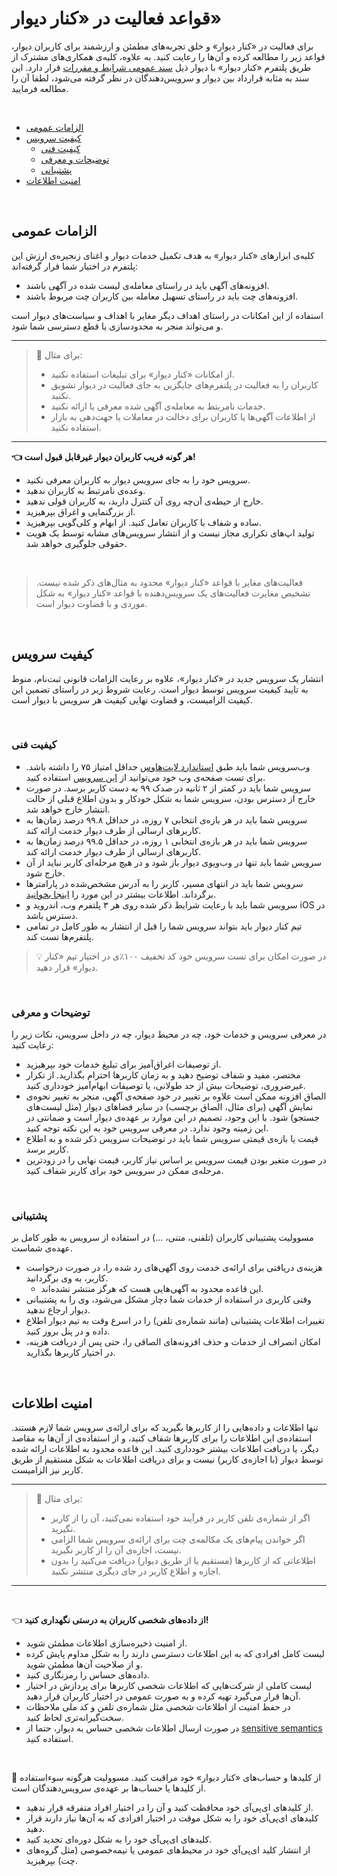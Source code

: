 # قواعد فعالیت در «کنار دیوار»

 برای فعالیت در «کنار دیوار» و خلق تجربه‌های مطمئن و ارزشمند برای کاربران دیوار، قواعد زیر را مطالعه کرده و آن‌ها را رعایت کنید.
به علاوه، کلیه‌ی همکاری‌های مشترک از طریق پلتفرم «کنار دیوار» با دیوار ذیل [سند عمومی شرایط و مقررات][tnc] قرار دارد. 
این سند به مثابه قرارداد بین دیوار و سرویس‌دهندگان در نظر گرفته می‌شود، لطفا آن را مطالعه فرمایید.

<br>

- [الزامات عمومی][gen]
- [کیفیت سرویس][qual]
  - [کیفیت فنی][tech]
  - [توضیحات و معرفی][exp]
  - [پشتیبانی][sup]
- [امنیت اطلاعات][sec]

<br>

## الزامات عمومی

کلیه‌ی ابزارهای «کنار دیوار» به هدف تکمیل خدمات دیوار و اغنای زنجیره‌ی ارزش این پلتفرم در اختیار شما قرار گرفته‌اند: 

- افزونه‌های آگهی باید در راستای معامله‌ی لیست شده در آگهی باشند.
- افزونه‌های چت باید در راستای تسهیل معامله‌ بین کاربران چت مربوط باشند. 

استفاده از این امکانات در راستای اهداف دیگر مغایر با اهداف و سیاست‌های دیوار است و می‌تواند منجر به محدودسازی یا قطع دسترسی شما شود. 

---
> 🚫 برای مثال:
>
> - از امکانات «کنار دیوار» برای تبلیغات استفاده نکنید.
> - کاربران را به فعالیت در پلتفرم‌های جایگزین به جای فعالیت در دیوار تشویق نکنید.
> - خدمات نامربتط به معامله‌ی آگهی شده معرفی یا ارائه نکنید.
> - از اطلاعات آگهی‌ها یا کاربران برای دخالت در معاملات یا جهت‌دهی به بازار استفاده نکنید.
---

**👈 هر گونه فریب کاربران دیوار غیرقابل قبول است!**

- سرویس خود را به جای سرویس دیوار به کاربران معرفی نکنید.
- وعده‌ی نامرتبط به کاربران ندهید.
- خارج از حیطه‌ی آن‌چه روی آن کنترل دارید، به کاربران قولی ندهید.
- از بزرگنمایی و اغراق بپرهیزید.
- ساده و شفاف با کاربران تعامل کنید. از ابهام و کلی‌گویی بپرهیزید.
- تولید اپ‌های تکراری مجاز نیست و از انتشار سرویس‌های مشابه توسط یک هویت حقوقی جلوگیری خواهد شد.

<br>

> فعالیت‌های مغایر با قواعد «کنار دیوار» محدود به مثال‌های ذکر شده نیست. تشخیص مغایرت فعالیت‌های یک سرویس‌دهنده با قواعد «کنار دیوار» به شکل موردی و با قضاوت دیوار است.

<br>

## کیفیت سرویس

انتشار یک سرویس جدید در «کنار دیوار»، علاوه بر رعایت الزامات قانونی ثبت‌نام، منوط به تایید کیفیت سرویس توسط دیوار است. رعایت شروط زیر در راستای تضمین این کیفیت الزامیست، و قضاوت نهایی کیفیت هر سرویس با دیوار است.

<br>

### کیفیت فنی

- وب‌سرویس شما باید طبق [استاندارد لایت‌هاوس][lighthouse] حداقل امتیاز ۷۵ را داشته باشد. برای تست صفحه‌ی وب خود می‌توانید از [این سرویس][lhtest] استفاده کنید.
- سرویس شما باید در کمتر از ۲ ثانیه در صدک ۹۹ به دست کاربر برسد. در صورت خارج از دسترس بودن، سرویس شما به شکل خودکار و بدون اطلاع قبلی از حالت انتشار خارج خواهد شد.
- سرویس شما باید در هر بازه‌ی انتخابی ۷ روزه، در حداقل ۹۹.۸ درصد زمان‌ها به کاربرهای ارسالی از طرف دیوار خدمت ارائه کند.
- سرویس شما باید در هر بازه‌ی انتخابی ۱ روزه، در حداقل ۹۹.۵ درصد زمان‌ها به کاربرهای ارسالی از طرف دیوار خدمت ارائه کند.
- سرویس شما باید تنها در وب‌ویوی دیوار باز شود و در هیچ مرحله‌ای کاربر نباید از آن خارج شود.
- سرویس شما باید در انتهای مسیر، کاربر را به آدرس مشخص‌شده در پارامترها برگرداند. اطلاعات بیشتر در این مورد را [اینجا بخوانید][return].
- سرویس شما باید با رعایت شرایط ذکر شده روی هر ۳ پلتفرم وب، اندروید و iOS در دسترس باشد.
- تیم کنار دیوار باید بتواند سرویس شما را قبل از انتشار به طور کامل در تمامی پلتفرم‌ها تست کند.


> 💡 در صورت امکان برای تست سرویس خود کد تخفیف ۱۰۰٪ی در اختیار تیم «کنار دیوار» قرار دهید. 


<br>

### توضیحات و معرفی

در معرفی سرویس و خدمات خود، چه در محیط دیوار، چه در داخل سرویس، نکات زیر را رعایت کنید:

- از توصیفات اغراق‌آمیز برای تبلیغ خدمات خود بپرهیزید.
- مختصر، مفید و شفاف توضیح دهید و به زمان کاربرها احترام بگذارید. از تکرار غیرضروری، توضیحات بیش از حد طولانی، یا توصیفات ابهام‌آمیز خودداری کنید.
- الصاق افزونه ممکن است علاوه بر تغییر در خود صفحه‌ی آگهی، منجر به تغییر نحوه‌ی نمایش آگهی (برای مثال، الصاق برچسب) در سایر فضاهای دیوار (مثل لیست‌های جستجو) شود. با این وجود، تصمیم در این موارد بر عهده‌ی دیوار است و ضمانتی در این زمینه وجود ندارد. در معرفی سرویس خود به این نکته توجه کنید.
- قیمت یا بازه‌ی قیمتی سرویس شما باید در توضیحات سرویس ذکر شده و به اطلاع کاربر برسد.
- در صورت متغیر بودن قیمت سرویس بر اساس نیاز کاربر، قیمت نهایی را در زودترین مرحله‌ی ممکن در سرویس خود برای کاربر شفاف کنید.


<br>

### پشتیبانی

مسوولیت پشتیبانی کاربران (تلفنی، متنی، ...) در استفاده از سرویس به طور کامل بر عهده‌ی شماست.

- هزینه‌ی دریافتی برای ارائه‌ی خدمت روی آگهی‌های رد شده را، در صورت درخواست کاربر، به وی برگردانید.
    - این قاعده محدود به آگهی‌هایی هست که هرگز منتشر نشده‌اند.
- وقتی کاربری در استفاده از خدمات شما دچار مشکل می‌شود، وی را به پشتیبانی دیوار ارجاع ندهید.
- تغییرات اطلاعات پشتیبانی (مانند شماره‌ی تلفن) را در اسرع وقت به تیم دیوار اطلاع داده و در پنل بروز کنید.
- امکان انصراف از خدمات و حذف افزونه‌های الصاقی را، حتی پس از دریافت هزینه، در اختیار کاربرها بگذارید.

<br>

## امنیت اطلاعات

تنها اطلاعات و داده‌هایی را از کاربرها بگیرید که برای ارائه‌ی سرویس شما لازم هستند. استفاده‌ی این اطلاعات را برای کاربرها شفاف کنید، و از استفاده‌ی از آن‌ها به مقاصد دیگر، یا دریافت اطلاعات بیشتر خودداری کنید. این قاعده محدود به اطلاعات ارائه شده توسط دیوار (با اجازه‌ی کاربر) نیست و برای دریافت اطلاعات به شکل مستقیم از طریق کاربر نیز الزامیست.

---
> 🚫 برای مثال:
>
> - اگر از شماره‌ی تلفن کاربر در فرآیند خود استفاده نمی‌کنید، آن را از کاربر نگیرید.
> - اگر خواندن پیام‌های یک مکالمه‌ی چت برای ارائه‌ی سرویس شما الزامی نیست، اجازه‌ی آن را از کاربر نگیرید.
> - اطلاعاتی که از کاربرها (مستقیم یا از طریق دیوار) دریافت می‌کنید را بدون اجازه و اطلاع کاربر در جای دیگری منتشر نکنید.
---

<br>

👈 **از داده‌های شخصی کاربران به درستی نگهداری کنید!**

- از امنیت ذخیره‌سازی اطلاعات مطمئن شوید.
- لیست کامل افرادی که به این اطلاعات دسترسی دارند را به شکل مداوم پایش کرده و از صلاحیت آن‌ها مطمئن شوید.
- داده‌های حساس را رمزنگاری کنید.
- لیست کاملی از شرکت‌هایی که اطلاعات شخصی کاربرها برای پردازش در اختیار آن‌ها قرار می‌گیرد تهیه کرده و به صورت عمومی در اختیار کاربران قرار دهید.
- در حفظ امنیت از اطلاعات شخصی مثل شماره‌ی تلفن و کد ملی ملاحظات سخت‌گیرانه‌تری لحاظ کنید.
- در صورت ارسال اطلاعات شخصی حساس به دیوار، حتما از [sensitive semantics][ss] استفاده کنید.

<br>

🔑 از کلیدها و حساب‌های «کنار دیوار» خود مراقبت کنید. مسوولیت هرگونه سوءاستفاده از کلیدها یا حساب‌ها بر عهده‌ی سرویس‌دهندگان است.

- از کلیدهای ای‌پی‌آی خود محافظت کنید و آن را در اختیار افراد متفرقه قرار ندهید.
- کلیدهای ای‌پی‌آی خود را به شکل موقت در اختیار افرادی که به آن‌ها نیاز دارند قرار دهید.
- کلیدهای ای‌پی‌آی خود را به شکل دوره‌ای تجدید کنید.
- از انتشار کلید ای‌پی‌آی خود در محیط‌های عمومی یا نیمه‌خصوصی (مثل گروه‌های چت) بپرهیزید.



[tnc]: https://docs.google.com/document/d/1wDSNj14gdCmcvO5KVfb_yaQ2QOEPFrgtRTnA_gZUOKk/edit#heading=h.gu5qp24ymog1
[lighthouse]: https://developer.chrome.com/docs/lighthouse/performance/performance-scoring
[lhtest]: https://lighthouse-metrics.com/
[return]: misc
[ss]: user-addons/user-addons.md

[gen]: #الزامات-عمومی
[qual]: #کیفیت-سرویس
[tech]: #کیفیت-فنی
[exp]: #توضیحات-و-معرفی
[sup]: #پشتیبانی
[sec]: #امنیت-اطلاعات
